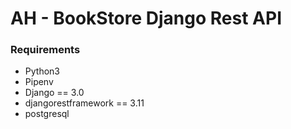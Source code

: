 # AH - BookStore Django Rest API

### Requirements 
- Python3
- Pipenv
- Django == 3.0
- djangorestframework == 3.11
- postgresql